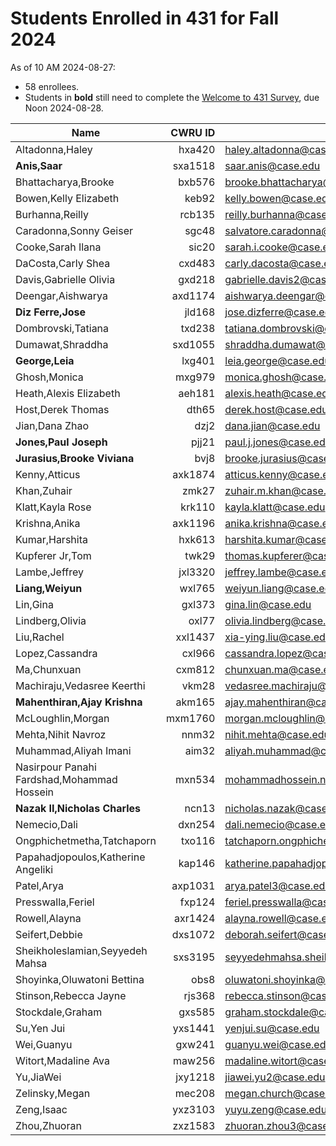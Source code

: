 # Students Enrolled in 431 for Fall 2024

As of 10 AM 2024-08-27:

- 58 enrollees.
- Students in **bold** still need to complete the [Welcome to 431 Survey](https://bit.ly/431-2024-welcome), due Noon 2024-08-28.

Name | CWRU ID | CWRU email | Flavor
------------------ | ------: | ------------------ | -------
Altadonna,Haley | hxa420 | haley.altadonna@case.edu | PQHS
**Anis,Saar** | sxa1518 | saar.anis@case.edu | CRSP
Bhattacharya,Brooke | bxb576 | brooke.bhattacharya@case.edu | PQHS
Bowen,Kelly Elizabeth | keb92 | kelly.bowen@case.edu | MPHP
Burhanna,Reilly | rcb135 | reilly.burhanna@case.edu | PQHS
Caradonna,Sonny Geiser | sgc48 | salvatore.caradonna@case.edu | PQHS
Cooke,Sarah Ilana | sic20 | sarah.i.cooke@case.edu | PQHS
DaCosta,Carly Shea | cxd483 | carly.dacosta@case.edu | PQHS
Davis,Gabrielle Olivia | gxd218 | gabrielle.davis2@case.edu | PQHS
Deengar,Aishwarya | axd1174 | aishwarya.deengar@case.edu | PQHS
**Diz Ferre,Jose** | jld168 | jose.dizferre@case.edu | MPHP
Dombrovski,Tatiana | txd238 | tatiana.dombrovski@case.edu | CRSP
Dumawat,Shraddha | sxd1055 | shraddha.dumawat@case.edu | PQHS
**George,Leia** | lxg401 | leia.george@case.edu | PQHS
Ghosh,Monica | mxg979 | monica.ghosh@case.edu | PQHS
Heath,Alexis Elizabeth | aeh181 | alexis.heath@case.edu | PQHS
Host,Derek Thomas | dth65 | derek.host@case.edu | PQHS
Jian,Dana Zhao | dzj2 | dana.jian@case.edu | PQHS
**Jones,Paul Joseph** | pjj21 | paul.j.jones@case.edu | PQHS
**Jurasius,Brooke Viviana** | bvj8 | brooke.jurasius@case.edu | PQHS
Kenny,Atticus | axk1874 | atticus.kenny@case.edu | MPHP
Khan,Zuhair | zmk27 | zuhair.m.khan@case.edu | PQHS
Klatt,Kayla Rose | krk110 | kayla.klatt@case.edu | PQHS
Krishna,Anika | axk1196 | anika.krishna@case.edu | PQHS
Kumar,Harshita | hxk613 | harshita.kumar@case.edu | PQHS
Kupferer Jr,Tom | twk29 | thomas.kupferer@case.edu | PQHS
Lambe,Jeffrey | jxl3320 | jeffrey.lambe@case.edu | CRSP
**Liang,Weiyun** | wxl765 | weiyun.liang@case.edu | PQHS
Lin,Gina | gxl373 | gina.lin@case.edu | PQHS
Lindberg,Olivia | oxl77 | olivia.lindberg@case.edu | PQHS
Liu,Rachel | xxl1437 | xia-ying.liu@case.edu | PQHS
Lopez,Cassandra | cxl966 | cassandra.lopez@case.edu | PQHS
Ma,Chunxuan | cxm812 | chunxuan.ma@case.edu | PQHS
Machiraju,Vedasree Keerthi | vkm28 | vedasree.machiraju@case.edu | PQHS
**Mahenthiran,Ajay Krishna** | akm165 | ajay.mahenthiran@case.edu | MPHP
McLoughlin,Morgan | mxm1760 | morgan.mcloughlin@case.edu | PQHS
Mehta,Nihit Navroz | nnm32 | nihit.mehta@case.edu | PQHS
Muhammad,Aliyah Imani | aim32 | aliyah.muhammad@case.edu | PQHS
Nasirpour Panahi Fardshad,Mohammad Hossein | mxn534 | mohammadhossein.nasirpourpanahifardshad@case.edu | CRSP
**Nazak II,Nicholas Charles** | ncn13 | nicholas.nazak@case.edu | PQHS
Nemecio,Dali | dxn254 | dali.nemecio@case.edu | PQHS
Ongphichetmetha,Tatchaporn | txo116 | tatchaporn.ongphichetmetha@case.edu | CRSP
Papahadjopoulos,Katherine Angeliki | kap146 | katherine.papahadjopoulos@case.edu | MPHP
Patel,Arya | axp1031 | arya.patel3@case.edu | MPHP
Presswalla,Feriel | fxp124 | feriel.presswalla@case.edu | CRSP
Rowell,Alayna | axr1424 | alayna.rowell@case.edu | PQHS
Seifert,Debbie | dxs1072 | deborah.seifert@case.edu | PQHS
Sheikholeslamian,Seyyedeh Mahsa | sxs3195 | seyyedehmahsa.sheikholeslamian@case.edu | CRSP
Shoyinka,Oluwatoni Bettina | obs8 | oluwatoni.shoyinka@case.edu | PQHS
Stinson,Rebecca Jayne | rjs368 | rebecca.stinson@case.edu | PQHS
Stockdale,Graham | gxs585 | graham.stockdale@case.edu | PQHS
Su,Yen Jui | yxs1441 | yenjui.su@case.edu | PQHS
Wei,Guanyu | gxw241 | guanyu.wei@case.edu | PQHS
Witort,Madaline Ava | maw256 | madaline.witort@case.edu | PQHS
Yu,JiaWei | jxy1218 | jiawei.yu2@case.edu | PQHS
Zelinsky,Megan | mec208 | megan.church@case.edu | CRSP
Zeng,Isaac | yxz3103 | yuyu.zeng@case.edu | PQHS
Zhou,Zhuoran | zxz1583 | zhuoran.zhou3@case.edu | PQHS
